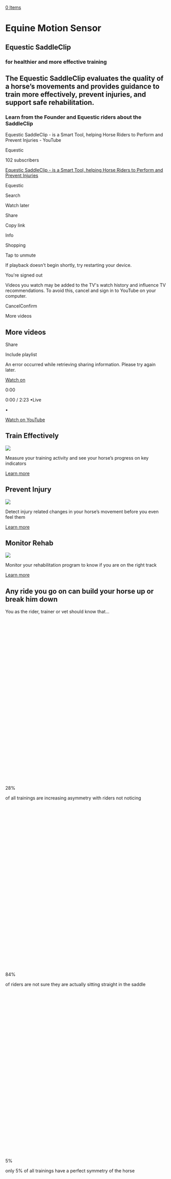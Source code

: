 [0 Items](https://www.equestic.com/cart/)

# Equine Motion Sensor

## Equestic SaddleClip

### for healthier and more effective training

## The Equestic SaddleClip evaluates the quality of a horse’s movements and provides guidance to train more effectively, prevent injuries, and support safe rehabilitation.

### Learn from the Founder and Equestic riders about the SaddleClip

Equestic SaddleClip - is a Smart Tool, helping Horse Riders to Perform and Prevent Injuries - YouTube

Equestic

102 subscribers

[Equestic SaddleClip - is a Smart Tool, helping Horse Riders to Perform and Prevent Injuries](https://www.youtube.com/watch?v=OSq4YTFb0O0)

Equestic

Search

Watch later

Share

Copy link

Info

Shopping

Tap to unmute

If playback doesn't begin shortly, try restarting your device.

You're signed out

Videos you watch may be added to the TV's watch history and influence TV recommendations. To avoid this, cancel and sign in to YouTube on your computer.

CancelConfirm

More videos

## More videos

Share

Include playlist

An error occurred while retrieving sharing information. Please try again later.

[Watch on](https://www.youtube.com/watch?v=OSq4YTFb0O0&embeds_referring_euri=https%3A%2F%2Fwww.equestic.com%2F)

0:00

0:00 / 2:23
•Live

•

[Watch on YouTube](https://www.youtube.com/watch?v=OSq4YTFb0O0 "Watch on YouTube")

## Train Effectively

[![](https://equestic.com/wp-content/uploads/2022/07/performance.png)](https://www.equestic.com/train-more-effectively/)

Measure your training activity and see your horse’s progress on key indicators

[Learn more](https://www.equestic.com/train-more-effectively/)

## Prevent Injury

[![](https://equestic.com/wp-content/uploads/2022/07/warnings.png)](https://www.equestic.com/early-warning-for-injuries/)

Detect injury related changes in your horse’s movement before you even feel them

[Learn more](https://www.equestic.com/early-warning-for-injuries/)

## Monitor Rehab

[![](https://equestic.com/wp-content/uploads/2022/07/rehab.png)](https://www.equestic.com/monitor-rehabilitation-of-your-horse/)

Monitor your rehabilitation program to know if you are on the right track

[Learn more](https://www.equestic.com/monitor-rehabilitation-of-your-horse/)

## Any ride you go on can build your horse up or break him down

You as the rider, trainer or vet should know that…

![](data:image/svg+xml,%3Csvg%20xmlns='http://www.w3.org/2000/svg'%20viewBox='0%200%2085%2085'%3E%3C/svg%3E)

28%

of all trainings are increasing asymmetry with riders not noticing

![](data:image/svg+xml,%3Csvg%20xmlns='http://www.w3.org/2000/svg'%20viewBox='0%200%2085%2085'%3E%3C/svg%3E)

84%

of riders are not sure they are actually sitting straight in the saddle

![](data:image/svg+xml,%3Csvg%20xmlns='http://www.w3.org/2000/svg'%20viewBox='0%200%2085%2085'%3E%3C/svg%3E)

5%

only 5% of all trainings have a perfect symmetry of the horse

![](data:image/svg+xml,%3Csvg%20xmlns='http://www.w3.org/2000/svg'%20viewBox='0%200%2085%2085'%3E%3C/svg%3E)

69%

of riders do not balance the time spent on left and right rein

![](data:image/svg+xml,%3Csvg%20xmlns='http://www.w3.org/2000/svg'%20viewBox='0%200%2085%2085'%3E%3C/svg%3E)

73%

of riders do not do a light training after a highly intensive training

![](data:image/svg+xml,%3Csvg%20xmlns='http://www.w3.org/2000/svg'%20viewBox='0%200%2085%2085'%3E%3C/svg%3E)

89%

of horses have over 5% asymmetry on Landing, Push-off or Rhythm

![](data:image/svg+xml,%3Csvg%20xmlns='http://www.w3.org/2000/svg'%20viewBox='0%200%2085%2085'%3E%3C/svg%3E)

28%

of all trainings are increasing asymmetry with riders not noticing

![](data:image/svg+xml,%3Csvg%20xmlns='http://www.w3.org/2000/svg'%20viewBox='0%200%2085%2085'%3E%3C/svg%3E)

84%

of riders are not sure they are actually sitting straight in the saddle

![](data:image/svg+xml,%3Csvg%20xmlns='http://www.w3.org/2000/svg'%20viewBox='0%200%2085%2085'%3E%3C/svg%3E)

5%

only 5% of all trainings have a perfect symmetry of the horse

![](data:image/svg+xml,%3Csvg%20xmlns='http://www.w3.org/2000/svg'%20viewBox='0%200%2085%2085'%3E%3C/svg%3E)

69%

of riders do not balance the time spent on left and right rein

![](data:image/svg+xml,%3Csvg%20xmlns='http://www.w3.org/2000/svg'%20viewBox='0%200%2085%2085'%3E%3C/svg%3E)

73%

of riders do not do a light training after a highly intensive training

![](data:image/svg+xml,%3Csvg%20xmlns='http://www.w3.org/2000/svg'%20viewBox='0%200%2085%2085'%3E%3C/svg%3E)

89%

of horses have over 5% asymmetry on Landing, Push-off or Rhythm

PreviousNext

## You can be exceptional

Only some people can feel the 1% deviation of symmetry, precisely track the time of each gait and rein, count all upward/downward transitions and jumps during a training session.

![Equestic Club](https://equestic.com/wp-content/uploads/2023/06/55470283_2211540065558616_5235579779662479360_n.jpg)

## Now anyone can

With the EQ-tech innovations all the above and much more have become possible to track and measure!

With [the Equestic SaddleClip](https://equestic.com/about-the-equestic-saddleclip/) – the equine motion sensor any rider can become exceptional at feeling, reading and understanding of a horse movements.

You can level your performance by having insights from [the Equestic App](https://equestic.com/about-the-equestic-saddleclip/) and detailed explanation emails with personalized [horse motion guidance](https://equestic.com/train-more-effectively/).

You’ll also receive  [automatic warnings and notifications](https://equestic.com/early-warning-for-injuries/) of changes which may indicate a potential injury.

## Thousands of riders

[All level riders](https://equestic.com/user-reviews/) from amateurs up to the top levels in all riding disciplines from 65 countries are excited by the SaddleClip’s ease of use, exceptional quality, and reliable support team.

## Dinja van Liere

![](data:image/svg+xml,%3Csvg%20xmlns='http://www.w3.org/2000/svg'%20viewBox='0%200%20270%20270'%3E%3C/svg%3E)

**National Champion 2022,**

**Tokyo 2021 olympics**

_“It's amazing how accurate it is. It helps me train even more precisely and find that last 1% of performance improvement.”_

## Lainey Ashker

![](data:image/svg+xml,%3Csvg%20xmlns='http://www.w3.org/2000/svg'%20viewBox='0%200%20270%20270'%3E%3C/svg%3E)

**USA 5\* Event Rider**

**GP Dressage Gold Medalist**

_“I have a horse with a big challenge on his right hind. With the SaddleClip I can be sure I don't push him too hard and actually strengthen that leg.”_

## Tommy Visser

![](data:image/svg+xml,%3Csvg%20xmlns='http://www.w3.org/2000/svg'%20viewBox='0%200%20270%20270'%3E%3C/svg%3E)

**GP Dressage rider**

**and trainer**

_“It was invaluable in rehabbing my GP horse Genesis, monitoring every step of the program and making sure we did not build up too fast.”_

## George Williams

![](data:image/svg+xml,%3Csvg%20xmlns='http://www.w3.org/2000/svg'%20viewBox='0%200%20270%20270'%3E%3C/svg%3E)

**GP Dressage Trainer,**

**USDF president**

_“It helps me create awareness with my students and enables them to train even more precise. It shows every little deviation you need to work on.”_

## Emily King

![](data:image/svg+xml,%3Csvg%20xmlns='http://www.w3.org/2000/svg'%20viewBox='0%200%20270%20270'%3E%3C/svg%3E)

**5\* eventing rider**

**European Gold & Silver medalist**

_“We used it on Jason as he was a little weaker and we wanted to make sure that he built up his muscles as correctly and evenly as possible.”_

## Dinja van Liere

![](data:image/svg+xml,%3Csvg%20xmlns='http://www.w3.org/2000/svg'%20viewBox='0%200%20270%20270'%3E%3C/svg%3E)

**National Champion 2022,**

**Tokyo 2021 olympics**

_“It's amazing how accurate it is. It helps me train even more precisely and find that last 1% of performance improvement.”_

## Lainey Ashker

![](data:image/svg+xml,%3Csvg%20xmlns='http://www.w3.org/2000/svg'%20viewBox='0%200%20270%20270'%3E%3C/svg%3E)

**USA 5\* Event Rider**

**GP Dressage Gold Medalist**

_“I have a horse with a big challenge on his right hind. With the SaddleClip I can be sure I don't push him too hard and actually strengthen that leg.”_

## Tommy Visser

![](data:image/svg+xml,%3Csvg%20xmlns='http://www.w3.org/2000/svg'%20viewBox='0%200%20270%20270'%3E%3C/svg%3E)

**GP Dressage rider**

**and trainer**

_“It was invaluable in rehabbing my GP horse Genesis, monitoring every step of the program and making sure we did not build up too fast.”_

## George Williams

![](data:image/svg+xml,%3Csvg%20xmlns='http://www.w3.org/2000/svg'%20viewBox='0%200%20270%20270'%3E%3C/svg%3E)

**GP Dressage Trainer,**

**USDF president**

_“It helps me create awareness with my students and enables them to train even more precise. It shows every little deviation you need to work on.”_

## Emily King

![](data:image/svg+xml,%3Csvg%20xmlns='http://www.w3.org/2000/svg'%20viewBox='0%200%20270%20270'%3E%3C/svg%3E)

**5\* eventing rider**

**European Gold & Silver medalist**

_“We used it on Jason as he was a little weaker and we wanted to make sure that he built up his muscles as correctly and evenly as possible.”_

## Dinja van Liere

![](data:image/svg+xml,%3Csvg%20xmlns='http://www.w3.org/2000/svg'%20viewBox='0%200%20270%20270'%3E%3C/svg%3E)

**National Champion 2022,**

**Tokyo 2021 olympics**

_“It's amazing how accurate it is. It helps me train even more precisely and find that last 1% of performance improvement.”_

PreviousNext

![FEI and USEF rules alowed Equestic SaddleClip use at competition](https://equestic.com/wp-content/uploads/2023/12/EQ-allowed-by-FEI-USEF_.png)

## FEI and USEF Dressage Rules allow Equestic in Competitions

The year 2023 became the turning point for modern technology in Dressage competitions. In a progressive move, the Fédération Equestre Internationale (FEI) and the United States Equestrian Federation (USEF) [approved the use of](https://equestic.com/2023-update-fei-and-usef-dressage-allow-equestic-saddleclip-in-competitions-and-tests/)[the Equestic SaddleClip](https://equestic.com/2023-update-fei-and-usef-dressage-allow-equestic-saddleclip-in-competitions-and-tests/), as well as other data-tracking devices, in Dressage competitions up to level 4, USEF Dressage FEI Tests and FEI Dressage CDI Tests.

In 2024 some other National Equestrian Federations updated the regulations allowing Equestic SaddleClip.

## Discover best practices, tips and tricks for using the Equestic SaddleClip in dressage, jumping, and rehabilitation on our blog.

## [Spot Horse Fatigue Before It Causes Trouble with Fitness Tracking Tools](https://www.equestic.com/spot-horse-fatigue-before-it-causes-trouble-with-fitness-tracking-tools/)

May 12, 2025

[![Spot Horse Fatigue Before It Causes Trouble with Fitness Tracking Tools](https://244c3.wpcdnnode.com/equestic.com/wp-content/uploads/2025/05/spotting-signs-of-fatigue-in-a-horse-400x250.jpg)](https://www.equestic.com/spot-horse-fatigue-before-it-causes-trouble-with-fitness-tracking-tools/)

Catch subtle signs of horse fatigue before they become a problem. Learn how the Equestic SaddleClip helps you train smarter and prevent overloading.

[read more](https://www.equestic.com/spot-horse-fatigue-before-it-causes-trouble-with-fitness-tracking-tools/)

## [Supercompensation in Horses: Real-Time Training with the Equestic SaddleClip](https://www.equestic.com/supercompensation-in-horses-real-time-training-with-the-equestic-saddleclip/)

May 2, 2025

[![Supercompensation in Horses: Real-Time Training with the Equestic SaddleClip](https://244c3.wpcdnnode.com/equestic.com/wp-content/uploads/2025/05/supercompensation-is-essential-to-improving-your-horse-performance-e1746207360106-400x250.png)](https://www.equestic.com/supercompensation-in-horses-real-time-training-with-the-equestic-saddleclip/)

Learn how to use the Equestic SaddleClip to train at the right time for better fitness, faster recovery, and injury-free performance gains.

[read more](https://www.equestic.com/supercompensation-in-horses-real-time-training-with-the-equestic-saddleclip/)

## [Training Alone? Let the Equestic SaddleClip Be Your Eyes on the Ground](https://www.equestic.com/solo-riding-equestic-your-eyes-on-the-ground/)

Apr 29, 2025

[![Training Alone? Let the Equestic SaddleClip Be Your Eyes on the Ground](https://244c3.wpcdnnode.com/equestic.com/wp-content/uploads/2025/04/solo-rider-in-a-training-session-with-her-horse-400x250.png)](https://www.equestic.com/solo-riding-equestic-your-eyes-on-the-ground/)

Solo rider? Use the Equestic SaddleClip to track time, transitions, symmetry, rhythm, and rein balance. Real data. Real progress. No guesswork.

[read more](https://www.equestic.com/solo-riding-equestic-your-eyes-on-the-ground/)

## [What Does a Straight Dressage Test Mean and How Can I Achieve It With Data?](https://www.equestic.com/what-does-a-straight-dressage-test-mean/)

Apr 21, 2025

[![What Does a Straight Dressage Test Mean and How Can I Achieve It With Data?](https://244c3.wpcdnnode.com/equestic.com/wp-content/uploads/2022/05/product-400-600s-400x250.jpg)](https://www.equestic.com/what-does-a-straight-dressage-test-mean/)

What does straightness in dressage really mean? Discover how Equestic data helps you track symmetry, improve balance, and ride a straighter, more consistent dressage test.

[read more](https://www.equestic.com/what-does-a-straight-dressage-test-mean/)

[« Older Entries](https://www.equestic.com/page/2/?et_blog)

## We don’t want you to miss your next winning moment

Your team effort and combined professional experience are incredibly important and innovative technologies are here to [make each of you even more successful](https://equestic.com/train-more-effectively/).

![](https://equestic.com/wp-content/uploads/2022/06/prize.png)

## Every day matters. Start your SaddleClip now!

## YOUR HORSE’S

### TIME IS RUNNING!

Start with your SaddleClip now!

Special offer $325.00, and free shipping worldwide to get your hands on the Equestic SaddleClip!

[Go to shop](https://www.equestic.com/shop/)

[![](https://equestic.com/wp-content/uploads/2022/06/cart2.png)](https://www.equestic.com/shop/)

|     |     |
| --- | --- |
| [![](data:image/svg+xml,%3Csvg%20xmlns='http://www.w3.org/2000/svg'%20viewBox='0%200%20141%2055'%3E%3C/svg%3E)](https://www.equestic.com/shop/) | [![](data:image/svg+xml,%3Csvg%20xmlns='http://www.w3.org/2000/svg'%20viewBox='0%200%2055%2055'%3E%3C/svg%3E)](https://www.equestic.com/shop/) |

**Equestic is a brand of**

**Smart Horse Technologies BV**

**Rondveld 21**

**5845EP Sint Anthonis**

**Nederland**

**Dutch Chamber of Commerce: 74806068**

**VAT nummer: NL860033272B01**

**Contact General:**

**+31-622-886300**

[**info@equestic.com**](mailto:info@equestic.com)

**Customer Service and Support:** [**service@equestic.com**](mailto:service@equestic.com)

**Sales and Inquiries:**

[**sales@equestic.com**](mailto:sales@equestic.com)

[**Terms & Conditions**](https://www.equestic.com/terms_and_conditions/)

[**iOS Download**](https://itunes.apple.com/nl/app/equestic-saddleclip/id1248718444)

[**Android Download**](https://play.google.com/store/apps/details?id=com.equestic)

[**FAQ on ordering and delivery**](https://www.equestic.com/how-to-order/)

[**Right to cancel**](https://www.equestic.com/right-of-withdrawal/)

[**Privacy Policy**](https://www.equestic.com/privacy-policy/)

- [![English](https://244c3.wpcdnnode.com/equestic.com/wp-content/uploads/flags/en_en.png)](https://www.equestic.com/)
- [![Dutch](https://244c3.wpcdnnode.com/equestic.com/wp-content/uploads/flags/nl_nl.png)](https://www.equestic.com/nl/)

x

Sign up

x